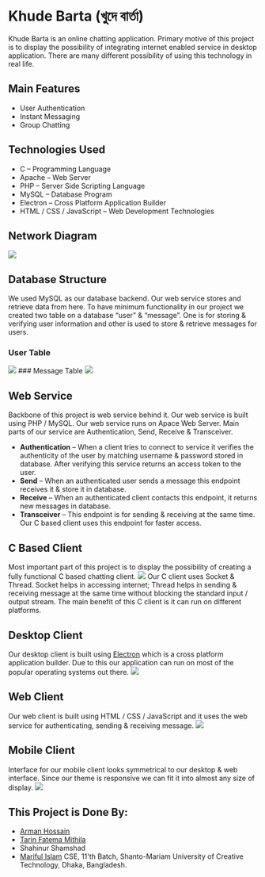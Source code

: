 # Khude Barta (খুদে বার্তা)
Khude Barta is an online chatting application. Primary motive of this project is to display the possibility of integrating internet enabled service in desktop application. There are many different possibility of using this technology in real life.

## Main Features
* User Authentication
* Instant Messaging 
* Group Chatting

## Technologies Used
* C – Programming Language
* Apache – Web Server
* PHP – Server Side Scripting Language
* MySQL – Database Program
* Electron – Cross Platform Application Builder
* HTML / CSS / JavaScript – Web Development Technologies
 
## Network Diagram
<img src="https://i.imgur.com/Ufdtuxi.png">

## Database Structure
We used MySQL as our database backend. Our web service stores and retrieve data from here. To have minimum functionality in our project we created two table on a database “user” & “message”. One is for storing & verifying user information and other is used to store & retrieve messages for users.
### User Table
<img src="https://i.imgur.com/89Ghdaw.png">
### Message Table
<img src="https://i.imgur.com/DQqhFy6.png">

## Web Service 
Backbone of this project is web service behind it. Our web service is built using PHP / MySQL. Our web service runs on Apace Web Server. Main parts of our service are Authentication, Send, Receive & Transceiver. 
* <b>Authentication</b> – When a client tries to connect to service it verifies the authenticity of the user by matching username & password stored in database. After verifying this service returns an access token to the user.
* <b>Send</b> – When an authenticated user sends a message this endpoint receives it & store it in database.
* <b>Receive</b> – When an authenticated client contacts this endpoint, it returns new messages in database.
* <b>Transceiver</b> – This endpoint is for sending & receiving at the same time. Our C based client uses this endpoint for faster access.

## C Based Client
Most important part of this project is to display the possibility of creating a fully functional C based chatting client.
<img src="http://i.imgur.com/znMIuYW.png">
Our C client uses Socket & Thread. Socket helps in accessing internet; Thread helps in sending & receiving message at the same time without blocking the standard input / output stream. The main benefit of this C client is it can run on different platforms.

## Desktop Client
Our desktop client is built using <a href="https://github.com/electron/electron">Electron</a> which is a cross platform application builder. Due to this our application can run on most of the popular operating systems out there.
<img src="https://i.imgur.com/AWOTExi.png">

## Web Client
Our web client is built using HTML / CSS / JavaScript and it uses the web service for authenticating, sending & receiving message.
<img src="https://i.imgur.com/lUS13tp.png">

## Mobile Client
Interface for our mobile client looks symmetrical to our desktop & web interface. Since our theme is responsive we can fit it into almost any size of display.
<img src="https://i.imgur.com/5AF82OM.jpg">


## This Project is Done By:
* <a href="https://github.com/arman-bd">Arman Hossain<a>
* <a href="https://github.com/tarinfatema">Tarin Fatema Mithila<a>
* Shahinur Shamshad
* <a href="https://github.com/Maaaaruf">Mariful Islam<a>
CSE, 11'th Batch,
Shanto-Mariam University of Creative Technology,
Dhaka, Bangladesh.